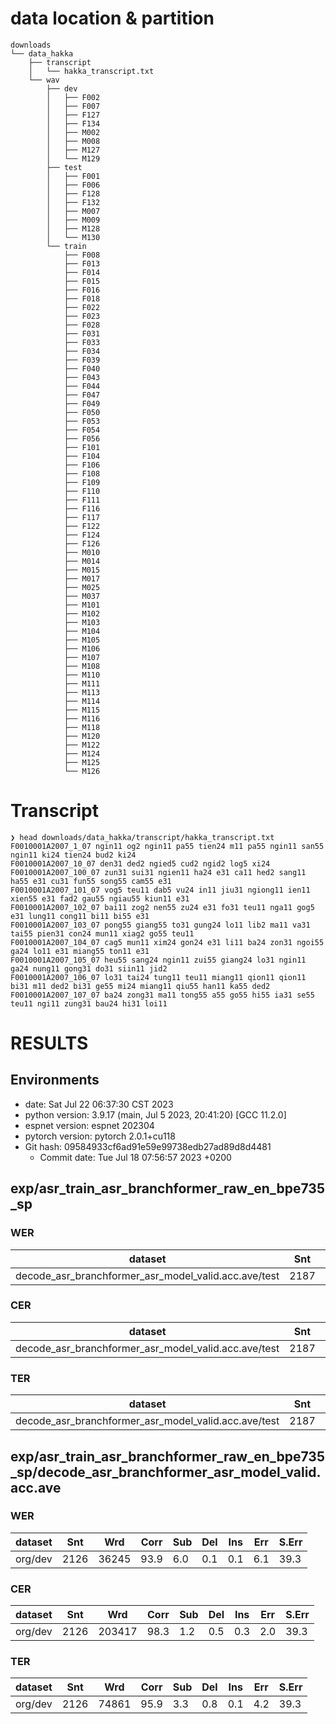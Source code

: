 # data location & partition
```
downloads
└── data_hakka
    ├── transcript
    │   └── hakka_transcript.txt
    └── wav
        ├── dev
        │   ├── F002
        │   ├── F007
        │   ├── F127
        │   ├── F134
        │   ├── M002
        │   ├── M008
        │   ├── M127
        │   └── M129
        ├── test
        │   ├── F001
        │   ├── F006
        │   ├── F128
        │   ├── F132
        │   ├── M007
        │   ├── M009
        │   ├── M128
        │   └── M130
        └── train
            ├── F008
            ├── F013
            ├── F014
            ├── F015
            ├── F016
            ├── F018
            ├── F022
            ├── F023
            ├── F028
            ├── F031
            ├── F033
            ├── F034
            ├── F039
            ├── F040
            ├── F043
            ├── F044
            ├── F047
            ├── F049
            ├── F050
            ├── F053
            ├── F054
            ├── F056
            ├── F101
            ├── F104
            ├── F106
            ├── F108
            ├── F109
            ├── F110
            ├── F111
            ├── F116
            ├── F117
            ├── F122
            ├── F124
            ├── F126
            ├── M010
            ├── M014
            ├── M015
            ├── M017
            ├── M025
            ├── M037
            ├── M101
            ├── M102
            ├── M103
            ├── M104
            ├── M105
            ├── M106
            ├── M107
            ├── M108
            ├── M110
            ├── M111
            ├── M113
            ├── M114
            ├── M115
            ├── M116
            ├── M118
            ├── M120
            ├── M122
            ├── M124
            ├── M125
            └── M126
```

# Transcript
```
❯ head downloads/data_hakka/transcript/hakka_transcript.txt
F0010001A2007_1_07 ngin11 og2 ngin11 pa55 tien24 m11 pa55 ngin11 san55 ngin11 ki24 tien24 bud2 ki24
F0010001A2007_10_07 den31 ded2 ngied5 cud2 ngid2 log5 xi24
F0010001A2007_100_07 zun31 sui31 ngien11 ha24 e31 ca11 hed2 sang11 ha55 e31 cu31 fun55 song55 cam55 e31
F0010001A2007_101_07 vog5 teu11 dab5 vu24 in11 jiu31 ngiong11 ien11 xien55 e31 fad2 gau55 ngiau55 kiun11 e31
F0010001A2007_102_07 bai11 zog2 nen55 zu24 e31 fo31 teu11 nga11 gog5 e31 lung11 cong11 bi11 bi55 e31
F0010001A2007_103_07 pong55 giang55 to31 gung24 lo11 lib2 ma11 va31 tai55 pien31 con24 mun11 xiag2 go55 teu11
F0010001A2007_104_07 cag5 mun11 xim24 gon24 e31 li11 ba24 zon31 ngoi55 ga24 lo11 e31 miang55 ton11 e31
F0010001A2007_105_07 heu55 sang24 ngin11 zui55 giang24 lo31 ngin11 ga24 nung11 gong31 do31 siin11 jid2
F0010001A2007_106_07 lo31 tai24 tung11 teu11 miang11 qion11 qion11 bi31 m11 ded2 bi31 ge55 mi24 miang11 qiu55 han11 ka55 ded2
F0010001A2007_107_07 ba24 zong31 ma11 tong55 a55 go55 hi55 ia31 se55 teu11 ngi11 zung31 bau24 hi31 loi11
```

# RESULTS
## Environments
- date: Sat Jul 22 06:37:30 CST 2023
- python version: 3.9.17 (main, Jul  5 2023, 20:41:20)  [GCC 11.2.0]
- espnet version: espnet 202304
- pytorch version: pytorch 2.0.1+cu118
- Git hash: 09584933cf6ad91e59e99738edb27ad89d8d4481
  - Commit date: Tue Jul 18 07:56:57 2023 +0200

## exp/asr_train_asr_branchformer_raw_en_bpe735_sp
### WER

|dataset|Snt|Wrd|Corr|Sub|Del|Ins|Err|S.Err|
|---|---|---|---|---|---|---|---|---|
|decode_asr_branchformer_asr_model_valid.acc.ave/test|2187|37456|93.8|5.9|0.3|0.1|6.3|45.1|

### CER

|dataset|Snt|Wrd|Corr|Sub|Del|Ins|Err|S.Err|
|---|---|---|---|---|---|---|---|---|
|decode_asr_branchformer_asr_model_valid.acc.ave/test|2187|210487|98.1|1.4|0.6|0.3|2.3|45.1|

### TER

|dataset|Snt|Wrd|Corr|Sub|Del|Ins|Err|S.Err|
|---|---|---|---|---|---|---|---|---|
|decode_asr_branchformer_asr_model_valid.acc.ave/test|2187|77036|96.1|3.3|0.5|0.1|4.0|45.1|

## exp/asr_train_asr_branchformer_raw_en_bpe735_sp/decode_asr_branchformer_asr_model_valid.acc.ave
### WER

|dataset|Snt|Wrd|Corr|Sub|Del|Ins|Err|S.Err|
|---|---|---|---|---|---|---|---|---|
|org/dev|2126|36245|93.9|6.0|0.1|0.1|6.1|39.3|

### CER

|dataset|Snt|Wrd|Corr|Sub|Del|Ins|Err|S.Err|
|---|---|---|---|---|---|---|---|---|
|org/dev|2126|203417|98.3|1.2|0.5|0.3|2.0|39.3|

### TER

|dataset|Snt|Wrd|Corr|Sub|Del|Ins|Err|S.Err|
|---|---|---|---|---|---|---|---|---|
|org/dev|2126|74861|95.9|3.3|0.8|0.1|4.2|39.3|
